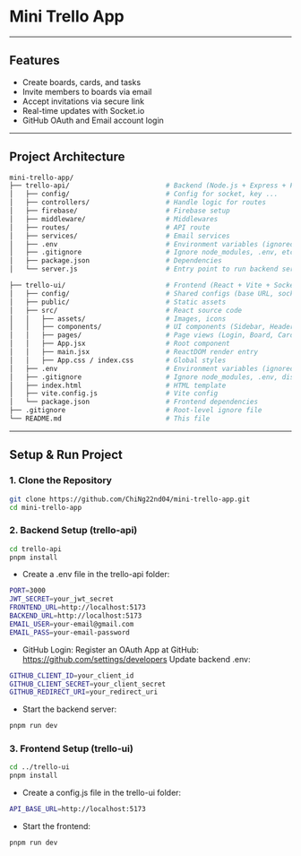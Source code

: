 # Mini Trello App

---

## Features

-   Create boards, cards, and tasks
-   Invite members to boards via email
-   Accept invitations via secure link
-   Real-time updates with Socket.io
-   GitHub OAuth and Email account login

---

## Project Architecture

```bash
mini-trello-app/
├── trello-api/                        # Backend (Node.js + Express + Firebase)
│   ├── config/                        # Config for socket, key ...
│   ├── controllers/                   # Handle logic for routes
│   ├── firebase/                      # Firebase setup
│   ├── middleware/                    # Middlewares
│   ├── routes/                        # API route
│   ├── services/                      # Email services
│   ├── .env                           # Environment variables (ignored in Git)
│   ├── .gitignore                     # Ignore node_modules, .env, etc.
│   ├── package.json                   # Dependencies
│   └── server.js                      # Entry point to run backend server

├── trello-ui/                         # Frontend (React + Vite + Socket.io + Bootstrap)
│   ├── config/                        # Shared configs (base URL, socket)
│   ├── public/                        # Static assets
│   ├── src/                           # React source code
│   │   ├── assets/                    # Images, icons
│   │   ├── components/                # UI components (Sidebar, Header, Card, Form)
│   │   ├── pages/                     # Page views (Login, Board, Card)
│   │   ├── App.jsx                    # Root component
│   │   ├── main.jsx                   # ReactDOM render entry
│   │   ├── App.css / index.css        # Global styles
│   ├── .env                           # Environment variables (ignored)
│   ├── .gitignore                     # Ignore node_modules, .env, dist,...
│   ├── index.html                     # HTML template
│   ├── vite.config.js                 # Vite config
│   └── package.json                   # Frontend dependencies
├── .gitignore                         # Root-level ignore file
└── README.md                          # This file

```

---

## Setup & Run Project

### 1. Clone the Repository

```bash
git clone https://github.com/ChiNg22nd04/mini-trello-app.git
cd mini-trello-app
```

### 2. Backend Setup (trello-api)

```bash
cd trello-api
pnpm install
```

-   Create a .env file in the trello-api folder:

```bash
PORT=3000
JWT_SECRET=your_jwt_secret
FRONTEND_URL=http://localhost:5173
BACKEND_URL=http://localhost:5173
EMAIL_USER=your-email@gmail.com
EMAIL_PASS=your-email-password
```

-   GitHub Login:
    Register an OAuth App at GitHub: https://github.com/settings/developers
    Update backend .env:

```bash
GITHUB_CLIENT_ID=your_client_id
GITHUB_CLIENT_SECRET=your_client_secret
GITHUB_REDIRECT_URI=your_redirect_uri
```

-   Start the backend server:

```bash
pnpm run dev
```

### 3. Frontend Setup (trello-ui)

```bash
cd ../trello-ui
pnpm install
```

-   Create a config.js file in the trello-ui folder:

```bash
API_BASE_URL=http://localhost:5173
```

-   Start the frontend:

```bash
pnpm run dev
```


